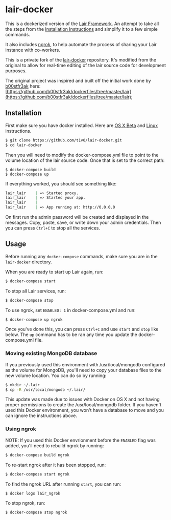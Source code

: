# lair-docker
This is a dockerized version of the [Lair Framework](https://github.com/lair-framework/lair). An attempt to take all the steps from the [Installation Instructions](https://github.com/lair-framework/lair/wiki/Installation) and simplify it to a few simple commands.

It also includes [ngrok](https://ngrok.com/), to help automate the process of sharing your Lair instance with co-workers.

This is a private fork of the [lair-docker](https://github.com/ryhanson/lair-docker) repository.  It's modified from the original to allow for real-time editing of the lair source code for development purposes.


The original project was inspired and built off the initial work done by [b00stfr3ak](https://github.com/b00stfr3ak) here: [https://github.com/b00stfr3ak/dockerfiles/tree/master/lair](https://github.com/b00stfr3ak/dockerfiles/tree/master/lair);

## Installation

First make sure you have docker installed. Here are [OS X Beta](https://docs.docker.com/docker-for-mac/) and [Linux](https://docs.docker.com/linux/step_one/) instructions.

```bash
$ git clone https://github.com/t1v0/lair-docker.git
$ cd lair-docker
```

Then you will need to modify the docker-compose.yml file to point to the volume location of the lair source code.  Once that is set to the correct path:

```
$ docker-compose build
$ docker-compose up
```

If everything worked, you should see something like:
```bash
lair_lair    | => Started proxy.
lair_lair    | => Started your app.
lair_lair    | 
lair_lair    | => App running at: http://0.0.0.0
```

On first run the admin password will be created and displayed in the messages.  Copy, paste, save, or write down your admin credentials. Then you can press `Ctrl+C` to stop all the services.

## Usage

Before running any `docker-compose` commands, make sure you are in the `lair-docker` directory.

When you are ready to start up Lair again, run: 
```bash
$ docker-compose start
```

To stop all Lair services, run:
```bash
$ docker-compose stop
```

To use ngrok, set `ENABLED: 1` in docker-compose.yml and run:
```bash
$ docker-compose up ngrok
```

Once you've done this, you can press `Ctrl+C` and use `start` and `stop` like below. The `up` command has to be ran any time you update the docker-compose.yml file.

### Moving existing MongoDB database

If you previously used this environment with /usr/local/mongodb configured as the volume for MongoDB, 
you'll need to copy your database files to the new volume location. You can do so by running:

```bash
$ mkdir ~/.lair
$ cp -R /usr/local/mongodb ~/.lair/
```

This update was made due to issues with Docker on OS X and not having proper permissions to create the /usr/local/mongodb folder. 
If you haven't used this Docker environment, you won't have a database to move and you can ignore the instructions above.

### Using ngrok

NOTE: If you used this Docker envrionment before the `ENABLED` flag was added, you'll need to rebuild ngrok by running:
```bash
$ docker-compose build ngrok
```

To re-start ngrok after it has been stopped, run:
```bash
$ docker-compose start ngrok
```

To find the ngrok URL after running `start`, you can run:
```bash
$ docker logs lair_ngrok
```

To stop ngrok, run:
```bash
$ docker-compose stop ngrok
```